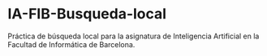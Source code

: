 # IA-FIB-Busqueda-local
Práctica de búsqueda local para la asignatura de Inteligencia Artificial en la Facultad de Informática de Barcelona.
